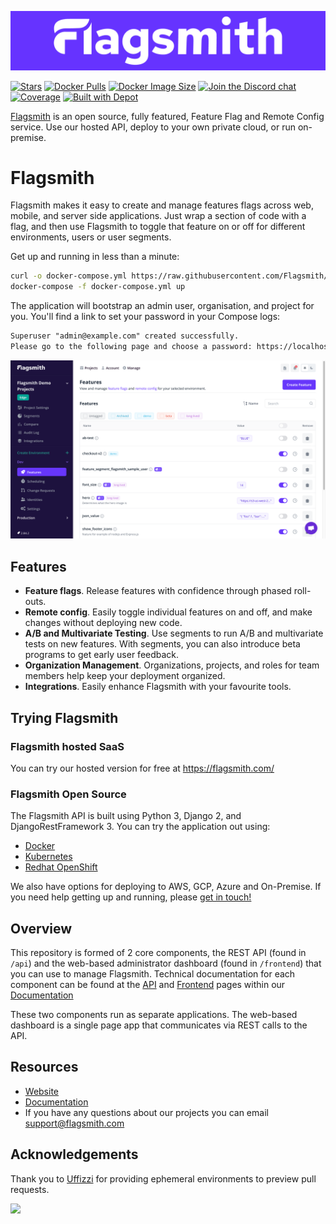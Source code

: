 [![Feature Flag, Remote Config and A/B Testing platform, Flagsmith](static-files/hero.png)](https://www.flagsmith.com/)

[![Stars](https://img.shields.io/github/stars/flagsmith/flagsmith)](https://github.com/Flagsmith/flagsmith/stargazers)
[![Docker Pulls](https://img.shields.io/docker/pulls/flagsmith/flagsmith)](https://hub.docker.com/u/flagsmith)
[![Docker Image Size](https://img.shields.io/docker/image-size/flagsmith/flagsmith)](https://hub.docker.com/r/flagsmith/flagsmith)
[![Join the Discord chat](https://img.shields.io/discord/517647859495993347)](https://discord.gg/hFhxNtXzgm)
[![Coverage](https://codecov.io/gh/Flagsmith/flagsmith/branch/main/graph/badge.svg?token=IyGii7VSdc)](https://codecov.io/gh/Flagsmith/flagsmith)
<a href="https://depot.dev?utm_source=Flagsmith"><img src="https://depot.dev/badges/built-with-depot.svg" alt="Built with Depot" height="20"></a>

[Flagsmith](https://flagsmith.com/) is an open source, fully featured, Feature Flag and Remote Config service. Use our
hosted API, deploy to your own private cloud, or run on-premise.

# Flagsmith

Flagsmith makes it easy to create and manage features flags across web, mobile, and server side applications. Just wrap
a section of code with a flag, and then use Flagsmith to toggle that feature on or off for different environments, users
or user segments.

Get up and running in less than a minute:

```bash
curl -o docker-compose.yml https://raw.githubusercontent.com/Flagsmith/flagsmith/main/docker-compose.yml
docker-compose -f docker-compose.yml up
```

The application will bootstrap an admin user, organisation, and project for you. You'll find a link to set your password
in your Compose logs:

```txt
Superuser "admin@example.com" created successfully.
Please go to the following page and choose a password: https://localhost:8000/password-reset/confirm/.../...
```

![Flagsmith Screenshot](static-files/screenshot.png)

## Features

- **Feature flags**. Release features with confidence through phased roll-outs.
- **Remote config**. Easily toggle individual features on and off, and make changes without deploying new code.
- **A/B and Multivariate Testing**. Use segments to run A/B and multivariate tests on new features. With segments, you
  can also introduce beta programs to get early user feedback.
- **Organization Management**. Organizations, projects, and roles for team members help keep your deployment organized.
- **Integrations**. Easily enhance Flagsmith with your favourite tools.

## Trying Flagsmith

### Flagsmith hosted SaaS

You can try our hosted version for free at https://flagsmith.com/

### Flagsmith Open Source

The Flagsmith API is built using Python 3, Django 2, and DjangoRestFramework 3. You can try the application out using:

- [Docker](https://github.com/Flagsmith/flagsmith/blob/main/docker-compose.yml)
- [Kubernetes](https://github.com/Flagsmith/flagsmith-charts)
- [Redhat OpenShift](https://operatorhub.io/operator/flagsmith)

We also have options for deploying to AWS, GCP, Azure and On-Premise. If you need help getting up and running, please
[get in touch!](mailto:support@flagsmith.com)

## Overview

This repository is formed of 2 core components, the REST API (found in `/api`) and the web-based administrator dashboard
(found in `/frontend`) that you can use to manage Flagsmith. Technical documentation for each component can be found at
the [API](https://docs.flagsmith.com/deployment/locally-api) and
[Frontend](https://docs.flagsmith.com/deployment/locally-frontend) pages within our
[Documentation](https://docs.flagsmith.com/)

These two components run as separate applications. The web-based dashboard is a single page app that communicates via
REST calls to the API.

## Resources

- [Website](https://flagsmith.com/)
- [Documentation](https://docs.flagsmith.com/)
- If you have any questions about our projects you can email [support@flagsmith.com](mailto:support@flagsmith.com)

## Acknowledgements

Thank you to [Uffizzi](https://www.uffizzi.com) for providing ephemeral environments to preview pull requests.

<img referrerpolicy="no-referrer-when-downgrade" src="https://static.scarf.sh/a.png?x-pxid=e9b19423-eb7d-4b03-b325-481d10d1a9a4" />
